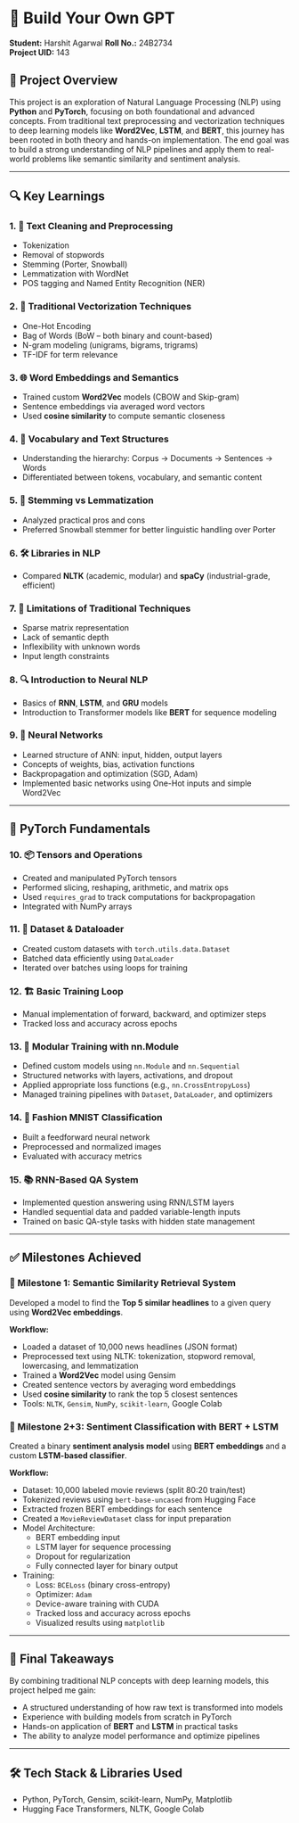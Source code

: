 
# 📘 Build Your Own GPT

**Student:** Harshit Agarwal 
**Roll No.:** 24B2734  
**Project UID:** 143

## 🧠 Project Overview

This project is an exploration of Natural Language Processing (NLP) using **Python** and **PyTorch**, focusing on both foundational and advanced concepts. From traditional text preprocessing and vectorization techniques to deep learning models like **Word2Vec**, **LSTM**, and **BERT**, this journey has been rooted in both theory and hands-on implementation. The end goal was to build a strong understanding of NLP pipelines and apply them to real-world problems like semantic similarity and sentiment analysis.

---

## 🔍 Key Learnings

### 1. 🧹 Text Cleaning and Preprocessing
- Tokenization
- Removal of stopwords
- Stemming (Porter, Snowball)
- Lemmatization with WordNet
- POS tagging and Named Entity Recognition (NER)

### 2. 🧾 Traditional Vectorization Techniques
- One-Hot Encoding
- Bag of Words (BoW – both binary and count-based)
- N-gram modeling (unigrams, bigrams, trigrams)
- TF-IDF for term relevance

### 3. 🌐 Word Embeddings and Semantics
- Trained custom **Word2Vec** models (CBOW and Skip-gram)
- Sentence embeddings via averaged word vectors
- Used **cosine similarity** to compute semantic closeness

### 4. 📖 Vocabulary and Text Structures
- Understanding the hierarchy: Corpus → Documents → Sentences → Words
- Differentiated between tokens, vocabulary, and semantic content

### 5. 🔁 Stemming vs Lemmatization
- Analyzed practical pros and cons
- Preferred Snowball stemmer for better linguistic handling over Porter

### 6. 🛠️ Libraries in NLP
- Compared **NLTK** (academic, modular) and **spaCy** (industrial-grade, efficient)

### 7. 🚫 Limitations of Traditional Techniques
- Sparse matrix representation
- Lack of semantic depth
- Inflexibility with unknown words
- Input length constraints

### 8. 🔍 Introduction to Neural NLP
- Basics of **RNN**, **LSTM**, and **GRU** models
- Introduction to Transformer models like **BERT** for sequence modeling

### 9. 🧠 Neural Networks
- Learned structure of ANN: input, hidden, output layers
- Concepts of weights, bias, activation functions
- Backpropagation and optimization (SGD, Adam)
- Implemented basic networks using One-Hot inputs and simple Word2Vec

---

## 🔧 PyTorch Fundamentals

### 10. 📦 Tensors and Operations
- Created and manipulated PyTorch tensors
- Performed slicing, reshaping, arithmetic, and matrix ops
- Used `requires_grad` to track computations for backpropagation
- Integrated with NumPy arrays

### 11. 📁 Dataset & Dataloader
- Created custom datasets with `torch.utils.data.Dataset`
- Batched data efficiently using `DataLoader`
- Iterated over batches using loops for training

### 12. 🏗️ Basic Training Loop
- Manual implementation of forward, backward, and optimizer steps
- Tracked loss and accuracy across epochs

### 13. 🧩 Modular Training with nn.Module
- Defined custom models using `nn.Module` and `nn.Sequential`
- Structured networks with layers, activations, and dropout
- Applied appropriate loss functions (e.g., `nn.CrossEntropyLoss`)
- Managed training pipelines with `Dataset`, `DataLoader`, and optimizers

### 14. 🧥 Fashion MNIST Classification
- Built a feedforward neural network
- Preprocessed and normalized images
- Evaluated with accuracy metrics

### 15. 📚 RNN-Based QA System
- Implemented question answering using RNN/LSTM layers
- Handled sequential data and padded variable-length inputs
- Trained on basic QA-style tasks with hidden state management

---

## ✅ Milestones Achieved

### 🎯 Milestone 1: Semantic Similarity Retrieval System
Developed a model to find the **Top 5 similar headlines** to a given query using **Word2Vec embeddings**.

**Workflow:**
- Loaded a dataset of 10,000 news headlines (JSON format)
- Preprocessed text using NLTK: tokenization, stopword removal, lowercasing, and lemmatization
- Trained a **Word2Vec** model using Gensim
- Created sentence vectors by averaging word embeddings
- Used **cosine similarity** to rank the top 5 closest sentences
- Tools: `NLTK`, `Gensim`, `NumPy`, `scikit-learn`, Google Colab

### 🎯 Milestone 2+3: Sentiment Classification with BERT + LSTM
Created a binary **sentiment analysis model** using **BERT embeddings** and a custom **LSTM-based classifier**.

**Workflow:**
- Dataset: 10,000 labeled movie reviews (split 80:20 train/test)
- Tokenized reviews using `bert-base-uncased` from Hugging Face
- Extracted frozen BERT embeddings for each sentence
- Created a `MovieReviewDataset` class for input preparation
- Model Architecture:
  - BERT embedding input
  - LSTM layer for sequence processing
  - Dropout for regularization
  - Fully connected layer for binary output
- Training:
  - Loss: `BCELoss` (binary cross-entropy)
  - Optimizer: `Adam`
  - Device-aware training with CUDA
  - Tracked loss and accuracy across epochs
  - Visualized results using `matplotlib`

---

## 🚀 Final Takeaways

By combining traditional NLP concepts with deep learning models, this project helped me gain:
- A structured understanding of how raw text is transformed into models
- Experience with building models from scratch in PyTorch
- Hands-on application of **BERT** and **LSTM** in practical tasks
- The ability to analyze model performance and optimize pipelines

---

## 🛠️ Tech Stack & Libraries Used
- Python, PyTorch, Gensim, scikit-learn, NumPy, Matplotlib
- Hugging Face Transformers, NLTK, Google Colab
